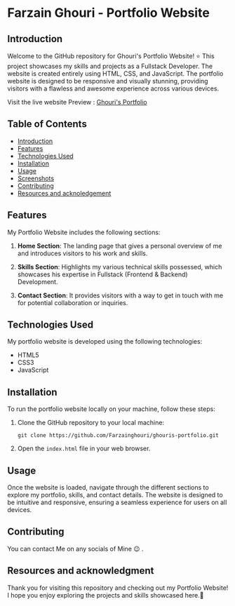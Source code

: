 # Farzain Ghouri - Portfolio Website


## Introduction

Welcome to the GitHub repository for Ghouri's Portfolio Website! :star: This project showcases my skills and projects as a Fullstack Developer. The website is created entirely using HTML, CSS, and JavaScript. The portfolio website is designed to be responsive and visually stunning, providing visitors with a flawless and awesome experience across various devices.

Visit the live website Preview : [Ghouri's Portfolio](https://ghouris-portfolio.netlify.app/)

## Table of Contents

- [Introduction](#introduction)
- [Features](#features)
- [Technologies Used](#technologies-used)
- [Installation](#installation)
- [Usage](#usage)
- [Screenshots](#screenshots)
- [Contributing](#contributing)
- [Resources and acknoledgement](#Resources)

## Features

My Portfolio Website includes the following sections:

1. **Home Section**: The landing page that gives a personal overview of me and introduces visitors to his work and skills.

2. **Skills Section**: Highlights my various technical skills possessed, which showcases his expertise in Fullstack (Frontend & Backend) Development.

3. **Contact Section**: It provides visitors with a way to get in touch with me for potential collaboration or inquiries.

## Technologies Used

My portfolio website is developed using the following technologies:

- HTML5
- CSS3
- JavaScript

## Installation

To run the portfolio website locally on your machine, follow these steps:

1. Clone the GitHub repository to your local machine:
   ```
   git clone https://github.com/Farzainghouri/ghouris-portfolio.git
   ```
2. Open the `index.html` file in your web browser.

## Usage

Once the website is loaded, navigate through the different sections to explore my portfolio, skills, and contact details. The website is designed to be intuitive and responsive, ensuring a seamless experience for users on all devices.

## Contributing

You can contact Me on any socials of Mine :wink: . 

## Resources and acknowledgment


Thank you for visiting this repository and checking out my Portfolio Website! I hope you enjoy exploring the projects and skills showcased here.:muscle:
